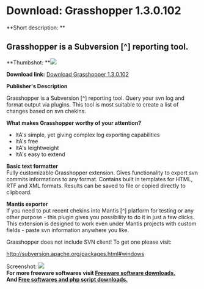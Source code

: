 # Download: Grasshopper 1.3.0.102

**Short description: **

## Grasshopper is a Subversion [^] reporting tool.

  
**Thumbshot: **![](http://www.freewarefiles.com/screenshot/grasshopper1_md.jpg)   
  
**Download link:** [Download Grasshopper 1.3.0.102](http://freesoftwares.boysofts.com/Grasshopper_program_58751.html)  
  

**Publisher's Description**  
  

Grasshopper is a Subversion [^] reporting tool. Query your svn log and format
output via plugins. This tool is most suitable to create a list of changes
based on svn chekins.

**What makes Grasshopper worthy of your attention?**

  * ItA's simple, yet giving complex log exporting capabilities 
  * ItA's free 
  * ItA's leightweight 
  * ItA's easy to extend 

**Basic text formatter**  
Fully customizable Grasshopper extension. Gives functionality to export svn
commits informations to any format. Contains built in templates for HTML, RTF
and XML formats. Results can be saved to file or copied directly to clipboard.

**Mantis exporter**  
If you need to put recent chekins into Mantis [^] platform for testing or any
other purpose - this plugin gives you possibility to do it in just a few
clicks. This extension is designed to work even under Mantis projects with
custom fields - paste svn information anywhere you like.

Grasshopper does not include SVN client! To get one please visit:

<http://subversion.apache.org/packages.html#windows>

  
  
Screenshot: ![](http://www.freewarefiles.com/screenshot/grasshopper1.jpg)  
**For more freeware softwares visit [Freeware software downloads.](http://freesoftwares.boysofts.com/)**   
**And [Free softwares and php script downloads.](http://www.boysofts.com/)**

